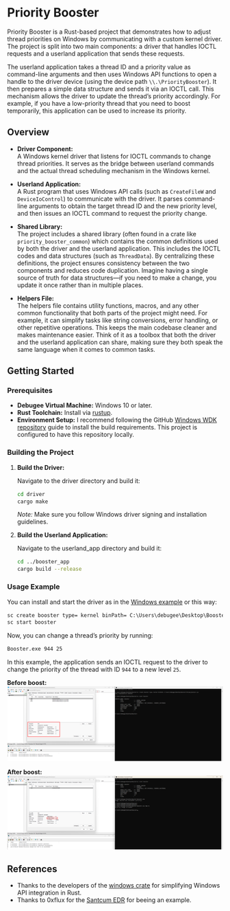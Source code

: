 # Priority Booster

Priority Booster is a Rust-based project that demonstrates how to adjust thread priorities on Windows by communicating with a custom kernel driver. The project is split into two main components: a driver that handles IOCTL requests and a userland application that sends these requests.

The userland application takes a thread ID and a priority value as command-line arguments and then uses Windows API functions to open a handle to the driver device (using the device path `\\.\PriorityBooster`). It then prepares a simple data structure and sends it via an IOCTL call. This mechanism allows the driver to update the thread’s priority accordingly. For example, if you have a low-priority thread that you need to boost temporarily, this application can be used to increase its priority.

## Overview

- **Driver Component:**  
    A Windows kernel driver that listens for IOCTL commands to change thread priorities. It serves as the bridge between userland commands and the actual thread scheduling mechanism in the Windows kernel.
    
- **Userland Application:**  
    A Rust program that uses Windows API calls (such as `CreateFileW` and `DeviceIoControl`) to communicate with the driver. It parses command-line arguments to obtain the target thread ID and the new priority level, and then issues an IOCTL command to request the priority change.
    
- **Shared Library:**  
    The project includes a shared library (often found in a crate like `priority_booster_common`) which contains the common definitions used by both the driver and the userland application. This includes the IOCTL codes and data structures (such as `ThreadData`). By centralizing these definitions, the project ensures consistency between the two components and reduces code duplication. Imagine having a single source of truth for data structures—if you need to make a change, you update it once rather than in multiple places.
    
- **Helpers File:**  
    The helpers file contains utility functions, macros, and any other common functionality that both parts of the project might need. For example, it can simplify tasks like string conversions, error handling, or other repetitive operations. This keeps the main codebase cleaner and makes maintenance easier. Think of it as a toolbox that both the driver and the userland application can share, making sure they both speak the same language when it comes to common tasks.
    

## Getting Started

### Prerequisites

- **Debugee Virtual Machine:** Windows 10 or later.
- **Rust Toolchain:** Install via [rustup](https://rustup.rs/).
- **Environment Setup:** I recommend following the GitHub [Windows WDK repository](https://github.com/microsoft/windows-drivers-rs/tree/main) guide to install the build requirements. This project is configured to have this repository locally.

### Building the Project

1. **Build the Driver:**
    
    Navigate to the driver directory and build it:
    
    ```sh
    cd driver
    cargo make
    ```
    
    _Note:_ Make sure you follow Windows driver signing and installation guidelines.
    
2. **Build the Userland Application:**
    
    Navigate to the userland_app directory and build it:
    
    ```sh
    cd ../booster_app
    cargo build --release
    ```
    

### Usage Example

You can install and start the driver as in the [Windows example](https://github.com/microsoft/windows-drivers-rs/tree/main/examples/sample-wdm-driver) or this way:

```cmd
sc create booster type= kernel binPath= C:\Users\debugee\Desktop\Booster\thread_booster.sys
sc start booster
```

Now, you can change a thread’s priority by running:

```cmd
Booster.exe 944 25
```

In this example, the application sends an IOCTL request to the driver to change the priority of the thread with ID `944` to a new level `25`.

**Before boost:**
![Before Boost](before_boost.png)

**After boost:**
![After Boost](after_boost.png)


## References

- Thanks to the developers of the [windows crate](https://github.com/microsoft/windows-rs) for simplifying Windows API integration in Rust.
- Thanks to 0xflux for the [Santcum EDR]([https://github.com/microsoft/windows-rs](https://github.com/0xflux/Sanctum)) for beeing an example. 
